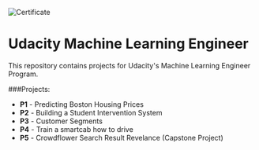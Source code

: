 ![Certificate](https://raw.githubusercontent.com/arvin-dwarka/Udacity_Machine_Learning_Engineer/master/certificate.jpeg)


# Udacity Machine Learning Engineer

This repository contains projects for Udacity's Machine Learning Engineer Program.

###Projects:
- **P1** - Predicting Boston Housing Prices
- **P2** - Building a Student Intervention System
- **P3** - Customer Segments
- **P4** - Train a smartcab how to drive
- **P5** - Crowdflower Search Result Revelance (Capstone Project)
